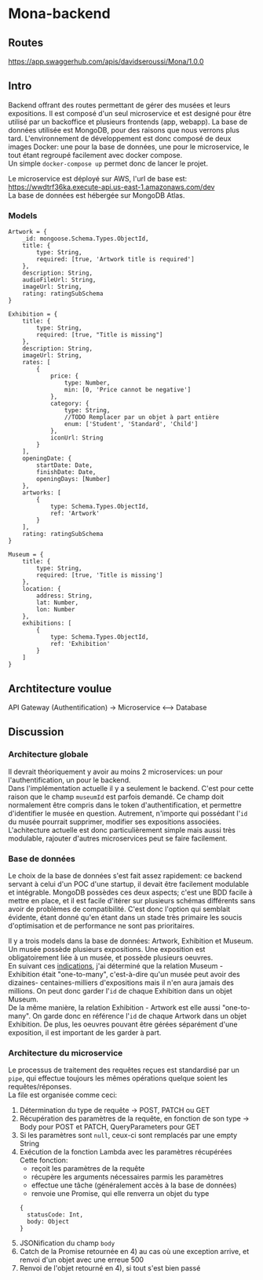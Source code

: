 # Mona-backend

## Routes
https://app.swaggerhub.com/apis/davidseroussi/Mona/1.0.0

## Intro
Backend offrant des routes permettant de gérer des musées et leurs expositions. Il est composé d'un seul microservice et est designé pour être utilisé par un backoffice et plusieurs frontends (app, webapp). La base de données utilisée est MongoDB, pour des raisons que nous verrons plus tard.   L'environnement de développement est donc composé de deux images Docker: une pour la base de données, une pour le microservice, le tout étant regroupé facilement avec docker compose.   
Un simple `docker-compose up` permet donc de lancer le projet.

Le microservice est déployé sur AWS, l'url de base est: https://wwdtrf36ka.execute-api.us-east-1.amazonaws.com/dev  
La base de données est hébergée sur MongoDB Atlas.

### Models
 
```
Artwork = {
    _id: mongoose.Schema.Types.ObjectId,
    title: {
        type: String,
        required: [true, 'Artwork title is required']
    },
    description: String,
    audioFileUrl: String,
    imageUrl: String,
    rating: ratingSubSchema
}
```
```
Exhibition = {
    title: {
        type: String,
        required: [true, "Title is missing"]
    },
    description: String,
    imageUrl: String,
    rates: [
        {
            price: {
                type: Number,
                min: [0, 'Price cannot be negative']
            },
            category: {
                type: String,
                //TODO Remplacer par un objet à part entière
                enum: ['Student', 'Standard', 'Child']
            },
            iconUrl: String
        }
    ],
    openingDate: {
        startDate: Date,
        finishDate: Date,
        openingDays: [Number]
    },
    artworks: [
        {
            type: Schema.Types.ObjectId,
            ref: 'Artwork'
        }
    ],
    rating: ratingSubSchema
}
```
```
Museum = {
    title: {
        type: String,
        required: [true, 'Title is missing']
    },
    location: {
        address: String,
        lat: Number,
        lon: Number
    },
    exhibitions: [
        {
            type: Schema.Types.ObjectId,
            ref: 'Exhibition'
        }
    ]
}
```

## Archtitecture voulue
API Gateway (Authentification) -> Microservice <--> Database

## Discussion
### Architecture globale
Il devrait théoriquement y avoir au moins 2 microservices: un pour l'authentification, un pour le backend.   
Dans l'implémentation actuelle il y a seulement le backend. C'est pour cette raison que le champ `museumId` est parfois demandé. Ce champ doit normalement être compris dans le token d'authentification, et permettre d'identifier le musée en question. Autrement, n'importe qui possédant l'`id` du musée pourrait supprimer, modifier ses expositions associées.  
L'achitecture actuelle est donc particulièrement simple mais aussi très modulable, rajouter d'autres microservices peut se faire facilement.

### Base de données
Le choix de la base de données s'est fait assez rapidement: ce backend servant à celui d'un POC d'une startup, il devait être facilement modulable et intégrable. MongoDB possèdes ces deux aspects; c'est une BDD facile à mettre en place, et il est facile d'itérer sur plusieurs schémas différents sans avoir de problèmes de compatibilité. C'est donc l'option qui semblait évidente, étant donné qu'en étant dans un stade très primaire les soucis d'optimisation et de performance ne sont pas prioritaires.  

Il y a trois models dans la base de données: Artwork, Exhibition et Museum.  
Un musée possède plusieurs expositions. Une exposition est obligatoirement liée à un musée, et possède plusieurs oeuvres.  
En suivant ces [indications](https://www.mongodb.com/blog/post/6-rules-of-thumb-for-mongodb-schema-design-part-1), j'ai déterminé que la relation Museum - Exhibition était "one-to-many", c'est-à-dire qu'un musée peut avoir des dizaines- centaines-milliers d'expositions mais il n'en aura jamais des millions. On peut donc garder l'`id` de chaque Exhibition dans un objet Museum.  
De la même manière, la relation Exhibition - Artwork est elle aussi "one-to-many". On garde donc en référence l'`id` de chaque Artwork dans un objet Exhibition. De plus, les oeuvres pouvant être gérées séparément d'une exposition, il est important de les garder à part.


### Architecture du microservice
Le processus de traitement des requêtes reçues est standardisé par un `pipe`, qui effectue toujours les mêmes opérations quelque soient les requêtes/réponses.  
La file est organisée comme ceci:  
1) Détermination du type de requête -> POST, PATCH ou GET  
2) Récupération des paramètres de la requête, en fonction de son type -> Body pour POST et PATCH, QueryParameters pour GET  
3) Si les paramètres sont `null`, ceux-ci sont remplacés par une empty String
4) Exécution de la fonction Lambda avec les paramètres récupérées  
  Cette fonction:  
    - reçoit les paramètres de la requête
    - récupère les arguments nécessaires parmis les paramètres
    - effectue une tâche (généralement accès à la base de données)
    - renvoie une Promise, qui elle renverra un objet du type   
    ```
    {
      statusCode: Int,
      body: Object
    }
    ```
5) JSONification du champ `body`  
6) Catch de la Promise retournée en 4) au cas où une exception arrive, et renvoi d'un objet avec une erreue 500
7) Renvoi de l'objet retourné en 4), si tout s'est bien passé



